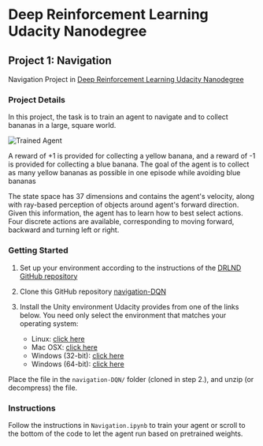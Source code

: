 # Deep Reinforcement Learning Udacity Nanodegree

## Project 1: Navigation

Navigation Project in [Deep Reinforcement Learning Udacity Nanodegree](https://www.udacity.com/course/deep-reinforcement-learning-nanodegree--nd893)

[//]: # (Image References)

[image1]: https://user-images.githubusercontent.com/10624937/42135619-d90f2f28-7d12-11e8-8823-82b970a54d7e.gif "Trained Agent"

### Project Details

In this project, the task is to train an agent to navigate and to collect bananas in a large, square world.  

![Trained Agent][image1]

A reward of +1 is provided for collecting a yellow banana, and a reward of -1 is provided for collecting a blue banana. The  goal of the agent is to collect as many yellow bananas as possible in one episode while avoiding blue bananas

The state space has 37 dimensions and contains the agent's velocity, along with ray-based perception of objects around agent's forward direction.  Given this information, the agent has to learn how to best select actions.  Four discrete actions are available, corresponding to moving forward, backward and turning left or right.


### Getting Started

1. Set up your environment according to the instructions of the [DRLND GitHub repository](https://github.com/udacity/deep-reinforcement-learning#dependencies)

2. Clone this GitHub repository [navigation-DQN](https://github.com/hullmann/navigation-DQN)

3. Install the Unity environment Udacity provides from one of the links below. You need only select the environment that matches your operating system:
    - Linux: [click here](https://s3-us-west-1.amazonaws.com/udacity-drlnd/P1/Banana/Banana_Linux.zip)
    - Mac OSX: [click here](https://s3-us-west-1.amazonaws.com/udacity-drlnd/P1/Banana/Banana.app.zip)
    - Windows (32-bit): [click here](https://s3-us-west-1.amazonaws.com/udacity-drlnd/P1/Banana/Banana_Windows_x86.zip)
    - Windows (64-bit): [click here](https://s3-us-west-1.amazonaws.com/udacity-drlnd/P1/Banana/Banana_Windows_x86_64.zip)

Place the file in the `navigation-DQN/` folder (cloned in step 2.), and unzip (or decompress) the file. 

### Instructions

Follow the instructions in `Navigation.ipynb` to train your agent or scroll to the bottom of the code to let the agent run based on pretrained weights.